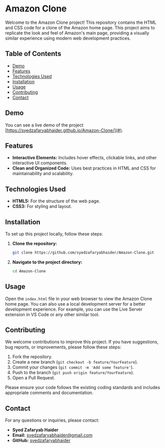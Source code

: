 # Amazon Clone

Welcome to the Amazon Clone project! This repository contains the HTML and CSS code for a clone of the Amazon home page. This project aims to replicate the look and feel of Amazon's main page, providing a visually similar experience using modern web development practices.

## Table of Contents

- [Demo](#demo)
- [Features](#features)
- [Technologies Used](#technologies-used)
- [Installation](#installation)
- [Usage](#usage)
- [Contributing](#contributing)
- [Contact](#contact)

## Demo

You can see a live demo of the project [https://syedzafaryabhaider.github.io/Amazon-Clone/](#).

## Features

- **Interactive Elements:** Includes hover effects, clickable links, and other interactive UI components.
- **Clean and Organized Code:** Uses best practices in HTML and CSS for maintainability and scalability.

## Technologies Used

- **HTML5:** For the structure of the web page.
- **CSS3:** For styling and layout.

## Installation

To set up this project locally, follow these steps:

1. **Clone the repository:**
   ```sh
   git clone https://github.com/syedzafaryabhaider/Amazon-Clone.git

2. **Navigate to the project directory:**
    ```sh
   cd Amazon-Clone

## Usage

Open the `index.html` file in your web browser to view the Amazon Clone home page. You can also use a local development server for a better development experience. For example, you can use the Live Server extension in VS Code or any other similar tool.

## Contributing

We welcome contributions to improve this project. If you have suggestions, bug reports, or improvements, please follow these steps:

1. Fork the repository.
2. Create a new branch (`git checkout -b feature/YourFeature`).
3. Commit your changes (`git commit -m 'Add some feature'`).
4. Push to the branch (`git push origin feature/YourFeature`).
5. Open a Pull Request.

Please ensure your code follows the existing coding standards and includes appropriate comments and documentation.

## Contact

For any questions or inquiries, please contact:

- **Syed Zafaryab Haider**
- **Email:** syedzafaryabhaider@gmail.com
- **GitHub:** [syedzafaryabhaider](https://github.com/syedzafaryabhaider)
